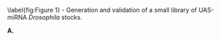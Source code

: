 \label{fig:Figure 1} - Generation and validation of a small library of UAS-miRNA *Drosophila* stocks. 

**A.**